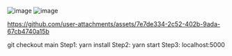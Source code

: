 ![image](https://github.com/user-attachments/assets/83219e7d-6f20-42de-aa3c-44f291cc781f)
![image](https://github.com/user-attachments/assets/80bb155f-734a-4f0d-8e07-5996584a3639)



https://github.com/user-attachments/assets/7e7de334-2c52-402b-9ada-67cb4740a15b

git checkout main
Step1: yarn install
Step2: yarn start
Step3: localhost:5000
